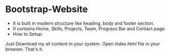 # Bootstrap-Website

* It is built in modern structure like heading, body and footer section.
* It contains Home, Skills, Projects, Team, Progress Bar and Contact page.
* How to Setup:

Just Download my all content in your system.
Open index.html file in your browser.
That's it.
